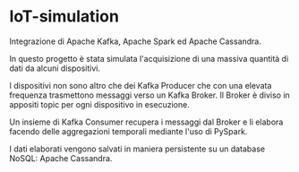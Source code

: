 # IoT-simulation

Integrazione di Apache Kafka, Apache Spark ed Apache Cassandra.


In questo progetto è stata simulata l'acquisizione di una massiva quantità di dati da alcuni dispositivi.

I dispositivi non sono altro che dei Kafka Producer che con una elevata frequenza trasmettono messaggi verso un Kafka Broker.
Il Broker è diviso in appositi topic per ogni dispositivo in esecuzione.

Un insieme di Kafka Consumer recupera i messaggi dal Broker e li elabora facendo delle aggregazioni temporali mediante l'uso di PySpark.

I dati elaborati vengono salvati in maniera persistente su un database NoSQL: Apache Cassandra.
